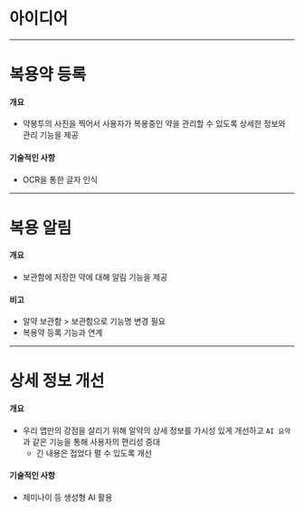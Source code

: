 # 아이디어

---

# 복용약 등록
#### 개요
- 약봉투의 사진을 찍어서 사용자가 복용중인 약을 관리할 수 있도록 상세한 정보와 관리 기능을 제공

#### 기술적인 사항
- OCR을 통한 글자 인식

---

# 복용 알림
#### 개요
- 보관함에 저장한 약에 대해 알림 기능을 제공

#### 비고
- 알약 보관함 > 보관함으로 기능명 변경 필요
- 복용약 등록 기능과 연계

---

# 상세 정보 개선
#### 개요
- 우리 앱만의 강점을 살리기 위해 알약의 상세 정보를 가시성 있게 개선하고 `AI 요약`과 같은 기능을 통해 사용자의 편리성 증대
  - 긴 내용은 접었다 펼 수 있도록 개선

#### 기술적인 사항
- 제미나이 등 생성형 AI 활용
